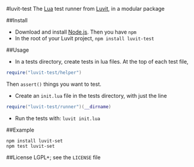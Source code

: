 #luvit-test
The [Lua](http://www.lua.org/) test runner from [Luvit](http://luvit.io/), in a modular package

##Install
- Download and install [Node.js](http://nodejs.org/download/). Then you have `npm`
- In the root of your Luvit project, `npm install luvit-test`

##Usage
- In a tests directory, create tests in lua files.
At the top of each test file,
```lua
require("luvit-test/helper")
```
Then `assert()` things you want to test.
- Create an `init.lua` file in the tests directory, with just the line
```lua
require("luvit-test/runner")(__dirname)
```
- Run the tests with: `luvit init.lua`

##Example
```
npm install luvit-set
npm test luvit-set
```

##License
LGPL+; see the `LICENSE` file
